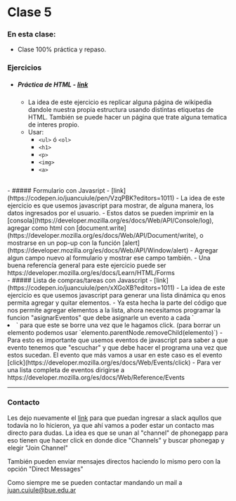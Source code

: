 # Clase 5

### En esta clase:

- Clase 100% práctica y repaso.

### Ejercicios

- ##### Práctica de HTML - [link](https://codepen.io/juancuiule/pen/yzarQz?editors=1000)
  - La idea de este ejercicio es replicar alguna página de wikipedia dandole nuestra propia estructura usando distintas etiquetas de HTML. También se puede hacer un página que trate alguna tematica de interes propio.
  - Usar:
    - `<ul>` ó `<ol>`
    - `<h1>`
    - `<p>`
    - `<img>`
    - `<a>`
<br>
- ##### Formulario con Javasript - [link](https://codepen.io/juancuiule/pen/VzqPBK?editors=1011)
  - La idea de este ejercicio es que usemos javascript para mostrar, de alguna manera, los datos ingresados por el usuario.
  - Estos datos se pueden imprimir en la [consola](https://developer.mozilla.org/es/docs/Web/API/Console/log), agregar como html con [document.write](https://developer.mozilla.org/es/docs/Web/API/Document/write), o mostrarse en un pop-up con la función [alert](https://developer.mozilla.org/es/docs/Web/API/Window/alert)
  - Agregar algun campo nuevo al formulario y mostrar ese campo también.
  - Una buena referencía general para este ejercicio puede ser https://developer.mozilla.org/es/docs/Learn/HTML/Forms
<br>
- ##### Lista de compras/tareas con Javascript - [link](https://codepen.io/juancuiule/pen/xXGoXB?editors=1011)
  - La idea de este ejercicio es que usemos javascript para generar una lista dinámica qu enos permita agregar y quitar elementos.
  - Ya esta hecha la parte del código que nos permite agregar elementos a la lista, ahora necesitamos programar la funcion "asignarEventos" que debe asignarle un evento a cada `<li>` para que este se borre una vez que le hagamos click. (para borrar un elemento podemos usar `elemento.parentNode.removeChild(elemento)`)
  - Para esto es importante que usemos eventos de javascript para saber a que evento tenemos que "escuchar" y que debe hacer el programa una vez que estos sucedan. El evento que más vamos a usar en este caso es el evento [click](https://developer.mozilla.org/es/docs/Web/Events/click)
  - Para ver una lista completa de eventos dirigirse a https://developer.mozilla.org/es/docs/Web/Reference/Events

---

### Contacto

Les dejo nuevamente el [link](http://bit.ly/slack-ptf-houssay) para que puedan ingresar a slack aqullos que todavía no lo hicieron, ya que ahí vamos a poder estar un contacto mas directo para dudas. La idea es que se unan al "channel" de phonegapp para eso tienen que hacer click en donde dice "Channels" y buscar phonegap y elegir "Join Channel"

También pueden enviar mensajes directos haciendo lo mismo pero con la opción "Direct Messages"

Como siempre me se pueden contactar mandando un mail a juan.cuiule@bue.edu.ar